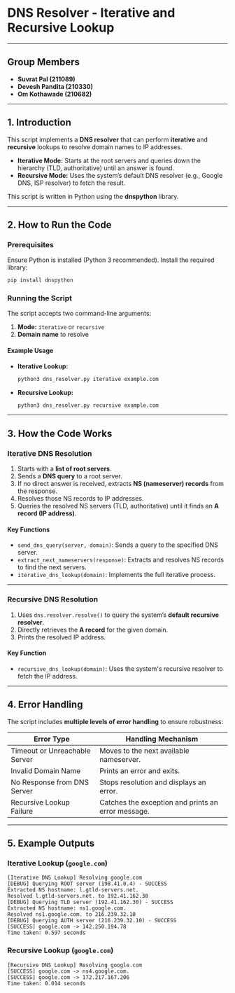 # **DNS Resolver - Iterative and Recursive Lookup**

---

## Group Members

- **Suvrat Pal (211089)**
- **Devesh Pandita (210330)**
- **Om Kothawade (210682)**

---

## **1. Introduction**
This script implements a **DNS resolver** that can perform **iterative** and **recursive** lookups to resolve domain names to IP addresses.  

- **Iterative Mode:** Starts at the root servers and queries down the hierarchy (TLD, authoritative) until an answer is found.  
- **Recursive Mode:** Uses the system’s default DNS resolver (e.g., Google DNS, ISP resolver) to fetch the result.  

This script is written in Python using the **dnspython** library.  

---

## **2. How to Run the Code**
### **Prerequisites**
Ensure Python is installed (Python 3 recommended). Install the required library:  
```bash
pip install dnspython
```

### **Running the Script**
The script accepts two command-line arguments:  
1. **Mode:** `iterative` or `recursive`  
2. **Domain name** to resolve  

#### **Example Usage**
- **Iterative Lookup:**  
  ```bash
  python3 dns_resolver.py iterative example.com
  ```
- **Recursive Lookup:**  
  ```bash
  python3 dns_resolver.py recursive example.com
  ```

---

## **3. How the Code Works**
### **Iterative DNS Resolution**
1. Starts with a **list of root servers**.  
2. Sends a **DNS query** to a root server.  
3. If no direct answer is received, extracts **NS (nameserver) records** from the response.  
4. Resolves those NS records to IP addresses.  
5. Queries the resolved NS servers (TLD, authoritative) until it finds an **A record (IP address)**.  

#### **Key Functions**
- `send_dns_query(server, domain)`: Sends a query to the specified DNS server.  
- `extract_next_nameservers(response)`: Extracts and resolves NS records to find the next servers.  
- `iterative_dns_lookup(domain)`: Implements the full iterative process.  

---

### **Recursive DNS Resolution**
1. Uses `dns.resolver.resolve()` to query the system’s **default recursive resolver**.  
2. Directly retrieves the **A record** for the given domain.  
3. Prints the resolved IP address.  

#### **Key Function**
- `recursive_dns_lookup(domain)`: Uses the system's recursive resolver to fetch the IP address.  

---

## **4. Error Handling**
The script includes **multiple levels of error handling** to ensure robustness:  

| **Error Type**          | **Handling Mechanism** |
|-------------------------|-----------------------|
| Timeout or Unreachable Server | Moves to the next available nameserver. |
| Invalid Domain Name | Prints an error and exits. |
| No Response from DNS Server | Stops resolution and displays an error. |
| Recursive Lookup Failure | Catches the exception and prints an error message. |

---

## **5. Example Outputs**
### **Iterative Lookup (`google.com`)**
```plaintext
[Iterative DNS Lookup] Resolving google.com
[DEBUG] Querying ROOT server (198.41.0.4) - SUCCESS
Extracted NS hostname: l.gtld-servers.net.
Resolved l.gtld-servers.net. to 192.41.162.30
[DEBUG] Querying TLD server (192.41.162.30) - SUCCESS
Extracted NS hostname: ns1.google.com.
Resolved ns1.google.com. to 216.239.32.10
[DEBUG] Querying AUTH server (216.239.32.10) - SUCCESS
[SUCCESS] google.com -> 142.250.194.78
Time taken: 0.597 seconds
```

### **Recursive Lookup (`google.com`)**
```plaintext
[Recursive DNS Lookup] Resolving google.com
[SUCCESS] google.com -> ns4.google.com.
[SUCCESS] google.com -> 172.217.167.206
Time taken: 0.014 seconds
```
